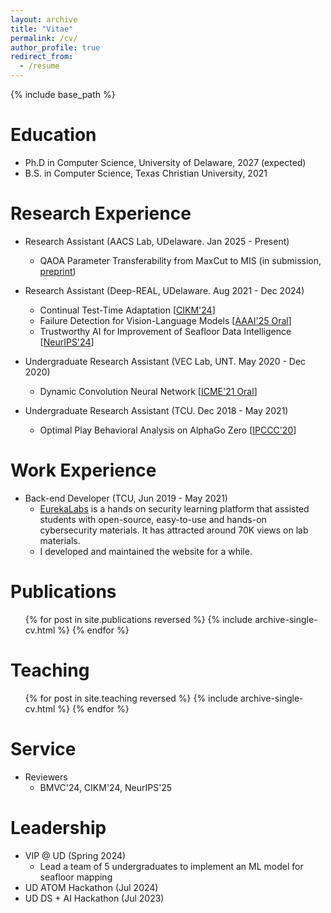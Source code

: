 ```yaml
---
layout: archive
title: "Vitae"
permalink: /cv/
author_profile: true
redirect_from:
  - /resume
---
```


{% include base_path %}

Education
======
* Ph.D in Computer Science, University of Delaware, 2027 (expected)
* B.S. in Computer Science, Texas Christian University, 2021

Research Experience
======
* Research Assistant (AACS Lab, UDelaware. Jan 2025 - Present)
  * QAOA Parameter Transferability from MaxCut to MIS (in submission, [preprint](https://arxiv.org/abs/2504.10733))

* Research Assistant (Deep-REAL, UDelaware. Aug 2021 - Dec 2024)
  * Continual Test-Time Adaptation [[CIKM'24](https://arxiv.org/abs/2407.12240)]
  * Failure Detection for Vision-Language Models [[AAAI'25 Oral](https://arxiv.org/abs/2502.05275)]
  * Trustworthy AI for Improvement of Seafloor Data Intelligence [[NeurIPS'24](https://arxiv.org/abs/2411.00172)]

* Undergraduate Research Assistant (VEC Lab, UNT. May 2020 - Dec 2020)
  * Dynamic Convolution Neural Network [[ICME'21 Oral](https://ieeexplore.ieee.org/document/9428105)]

* Undergraduate Research Assistant (TCU. Dec 2018 - May 2021)
  * Optimal Play Behavioral Analysis on AlphaGo Zero [[IPCCC'20](https://ieeexplore.ieee.org/abstract/document/9391562)]
  
Work Experience
======
* Back-end Developer (TCU, Jun 2019 - May 2021)
  * [EurekaLabs](https://eurekalabs.net) is a hands on security learning platform that assisted students with open-source, easy-to-use and hands-on cybersecurity materials. It has attracted around 70K views on lab materials.
  * I developed and maintained the website for a while.

<!-- Skills
======
* Skill 1
* Skill 2
  * Sub-skill 2.1
  * Sub-skill 2.2
  * Sub-skill 2.3
* Skill 3 -->

Publications
======
  <ul>{% for post in site.publications reversed %}
    {% include archive-single-cv.html %}
  {% endfor %}</ul>
  
<!-- Talks
======
  <ul>{% for post in site.talks reversed %}
    {% include archive-single-talk-cv.html  %}
  {% endfor %}</ul> -->
  
Teaching
======
  <ul>{% for post in site.teaching reversed %}
    {% include archive-single-cv.html %}
  {% endfor %}</ul>
  
Service
======
* Reviewers
  * BMVC'24, CIKM'24, NeurIPS'25

Leadership
======
* VIP @ UD (Spring 2024)
  * Lead a team of 5 undergraduates to implement an ML model for seafloor mapping
* UD ATOM Hackathon (Jul 2024)
* UD DS + AI Hackathon (Jul 2023)